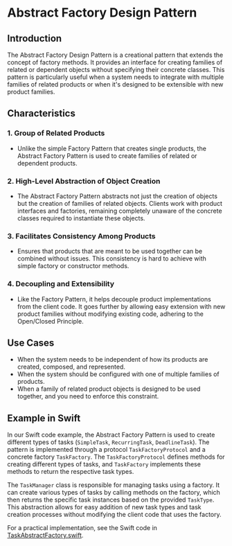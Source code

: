 # Abstract Factory Design Pattern

## Introduction
The Abstract Factory Design Pattern is a creational pattern that extends the concept of factory methods. It provides an interface for creating families of related or dependent objects without specifying their concrete classes. This pattern is particularly useful when a system needs to integrate with multiple families of related products or when it's designed to be extensible with new product families.

## Characteristics

### 1. Group of Related Products
- Unlike the simple Factory Pattern that creates single products, the Abstract Factory Pattern is used to create families of related or dependent products.

### 2. High-Level Abstraction of Object Creation
- The Abstract Factory Pattern abstracts not just the creation of objects but the creation of families of related objects. Clients work with product interfaces and factories, remaining completely unaware of the concrete classes required to instantiate these objects.

### 3. Facilitates Consistency Among Products
- Ensures that products that are meant to be used together can be combined without issues. This consistency is hard to achieve with simple factory or constructor methods.

### 4. Decoupling and Extensibility
- Like the Factory Pattern, it helps decouple product implementations from the client code. It goes further by allowing easy extension with new product families without modifying existing code, adhering to the Open/Closed Principle.

## Use Cases
- When the system needs to be independent of how its products are created, composed, and represented.
- When the system should be configured with one of multiple families of products.
- When a family of related product objects is designed to be used together, and you need to enforce this constraint.

## Example in Swift
In our Swift code example, the Abstract Factory Pattern is used to create different types of tasks (`SimpleTask`, `RecurringTask`, `DeadlineTask`). The pattern is implemented through a protocol `TaskFactoryProtocol` and a concrete factory `TaskFactory`. The `TaskFactoryProtocol` defines methods for creating different types of tasks, and `TaskFactory` implements these methods to return the respective task types. 

The `TaskManager` class is responsible for managing tasks using a factory. It can create various types of tasks by calling methods on the factory, which then returns the specific task instances based on the provided `TaskType`. This abstraction allows for easy addition of new task types and task creation processes without modifying the client code that uses the factory.

For a practical implementation, see the Swift code in [TaskAbstractFactory.swift](./TaskAbstractFactory.swift).
